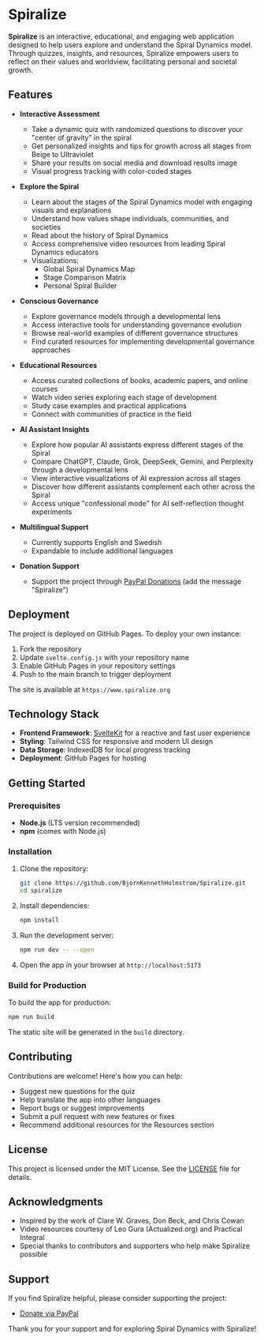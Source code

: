 # Spiralize

**Spiralize** is an interactive, educational, and engaging web application designed to help users explore and understand the Spiral Dynamics model. Through quizzes, insights, and resources, Spiralize empowers users to reflect on their values and worldview, facilitating personal and societal growth.

## Features

- **Interactive Assessment**
  - Take a dynamic quiz with randomized questions to discover your "center of gravity" in the spiral
  - Get personalized insights and tips for growth across all stages from Beige to Ultraviolet
  - Share your results on social media and download results image
  - Visual progress tracking with color-coded stages

- **Explore the Spiral**
  - Learn about the stages of the Spiral Dynamics model with engaging visuals and explanations
  - Understand how values shape individuals, communities, and societies
  - Read about the history of Spiral Dynamics
  - Access comprehensive video resources from leading Spiral Dynamics educators
  - Visualizations:
    - Global Spiral Dynamics Map
    - Stage Comparison Matrix
    - Personal Spiral Builder

- **Conscious Governance**
  - Explore governance models through a developmental lens
  - Access interactive tools for understanding governance evolution
  - Browse real-world examples of different governance structures
  - Find curated resources for implementing developmental governance approaches

- **Educational Resources**
  - Access curated collections of books, academic papers, and online courses
  - Watch video series exploring each stage of development
  - Study case examples and practical applications
  - Connect with communities of practice in the field

- **AI Assistant Insights**
  - Explore how popular AI assistants express different stages of the Spiral
  - Compare ChatGPT, Claude, Grok, DeepSeek, Gemini, and Perplexity through a developmental lens
  - View interactive visualizations of AI expression across all stages
  - Discover how different assistants complement each other across the Spiral
  - Access unique "confessional mode" for AI self-reflection thought experiments

- **Multilingual Support**
  - Currently supports English and Swedish
  - Expandable to include additional languages

- **Donation Support**
  - Support the project through [PayPal Donations](https://www.paypal.com/donate/?hosted_button_id=FX7FQMDQBAR4N) (add the message "Spiralize")

## Deployment

The project is deployed on GitHub Pages. To deploy your own instance:

1. Fork the repository
2. Update `svelte.config.js` with your repository name
3. Enable GitHub Pages in your repository settings
4. Push to the main branch to trigger deployment

The site is available at `https://www.spiralize.org`

## Technology Stack

- **Frontend Framework**: [SvelteKit](https://kit.svelte.dev/) for a reactive and fast user experience
- **Styling**: Tailwind CSS for responsive and modern UI design
- **Data Storage**: IndexedDB for local progress tracking
- **Deployment**: GitHub Pages for hosting

## Getting Started

### Prerequisites

- **Node.js** (LTS version recommended)
- **npm** (comes with Node.js)

### Installation

1. Clone the repository:
   ```bash
   git clone https://github.com/BjornKennethHolmstrom/Spiralize.git
   cd spiralize
   ```

2. Install dependencies:
   ```bash
   npm install
   ```

3. Run the development server:
   ```bash
   npm run dev -- --open
   ```

4. Open the app in your browser at `http://localhost:5173`

### Build for Production

To build the app for production:
```bash
npm run build
```

The static site will be generated in the `build` directory.

## Contributing

Contributions are welcome! Here's how you can help:

- Suggest new questions for the quiz
- Help translate the app into other languages
- Report bugs or suggest improvements
- Submit a pull request with new features or fixes
- Recommend additional resources for the Resources section

## License

This project is licensed under the MIT License. See the [LICENSE](LICENSE) file for details.

## Acknowledgments

- Inspired by the work of Clare W. Graves, Don Beck, and Chris Cowan
- Video resources courtesy of Leo Gura (Actualized.org) and Practical Integral
- Special thanks to contributors and supporters who help make Spiralize possible

## Support

If you find Spiralize helpful, please consider supporting the project:

- [Donate via PayPal](https://www.paypal.com/donate/?hosted_button_id=FX7FQMDQBAR4N)

Thank you for your support and for exploring Spiral Dynamics with Spiralize!
